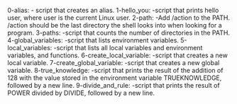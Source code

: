 0-alias:			- script that creates an alias.
1-hello_you:			-script that prints hello user, where user is the current Linux user.
2-path:				-Add /action to the PATH. /action should be the last directory the shell looks into when looking for a program.
3-paths:			-script that counts the number of directories in the PATH.
4-global_variables:		-script that lists environment variables.
5-local_variables:		-script that lists all local variables and environment variables, and functions.
6-create_local_variable:	-script that creates a new local variable.
7-create_global_variable:	-script that creates a new global variable.
8-true_knowledge:		-script that prints the result of the addition of 128 with the value stored in the environment variable TRUEKNOWLEDGE, followed by a new line.
9-divide_and_rule:		-script that prints the result of POWER divided by DIVIDE, followed by a new line.